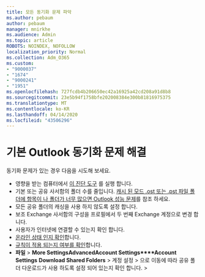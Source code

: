 ```yaml
---
title: 모든 동기화 문제 파악
ms.author: pebaum
author: pebaum
manager: mnirkhe
ms.audience: Admin
ms.topic: article
ROBOTS: NOINDEX, NOFOLLOW
localization_priority: Normal
ms.collection: Adm_O365
ms.custom:
- "9000037"
- "1674"
- "9000241"
- "1951"
ms.openlocfilehash: 727fcdb4b206650ec42a16925a42cd208a91d8b8
ms.sourcegitcommit: 23e5b94f1758bfe202008384e300b81816975375
ms.translationtype: MT
ms.contentlocale: ko-KR
ms.lasthandoff: 04/14/2020
ms.locfileid: "43506296"
---
```

# <a name="basic-outlook-sync-troubleshooting"></a>기본 Outlook 동기화 문제 해결

동기화 문제가 있는 경우 다음을 시도해 보세요.

- 영향을 받는 컴퓨터에서 [이 진단 도구](https://aka.ms/sara-outlooksendreceive) 를 실행 합니다.
- 기본 또는 공유 사서함의 폴더 수를 줄입니다. [캐시 된 모드 .ost 또는 .pst 파일 폴더에 항목이 나 폴더가 너무 많으면 Outlook 성능 문제](https://support.microsoft.com/help/2768656/outlook-performance-issues-when-there-are-too-many-items-or-folders-in)를 참조 하세요.
- 모든 공유 폴더의 캐싱을 사용 하지 않도록 설정 합니다.
- 보조 Exchange 사서함의 구성을 프로필에서 두 번째 Exchange 계정으로 변경 합니다.
- 사용자가 인터넷에 연결할 수 있는지 확인 합니다. 
- [온라인 상태 인지 확인](https://support.office.com/article/2460e4a8-16c7-47fc-b204-b1549275aac9)합니다.
- [규칙이 적용 되는지 여부를 확인](https://support.office.com/article/C24F5DEA-9465-4DF4-AD17-A50704D66C59)합니다.
- **파일** > **More Settings****Advanced****Account Settings****Account Settings** **Download Shared Folders**  > 계정 설정 > 으로 이동에 따라 공유 폴더 다운로드가 사용 하도록 설정 되어 있는지 확인 합니다. > 
